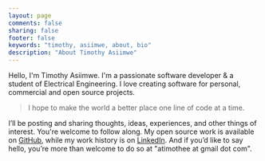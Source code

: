 ```yaml
---
layout: page
comments: false
sharing: false
footer: false
keywords: "timothy, asiimwe, about, bio"
description: "About Timothy Asiimwe"
---
```

Hello, I'm Timothy Asiimwe. I'm a passionate software developer & a student of Electrical Engineering. I love creating software for personal, commercial and open source projects.
>I hope to make the world a better place one line of code at a time.

I’ll be posting and sharing thoughts, ideas, experiences, and other things of interest. You're welcome to follow along. My open source work is available on [GitHub]('http://github.com/atimothee'), while my work history is on [LinkedIn]('http://ug.linkedin.com/in/timothyasiimwe'). And if you’d like to say hello, you’re more than welcome to do so at "atimothee at gmail dot com".